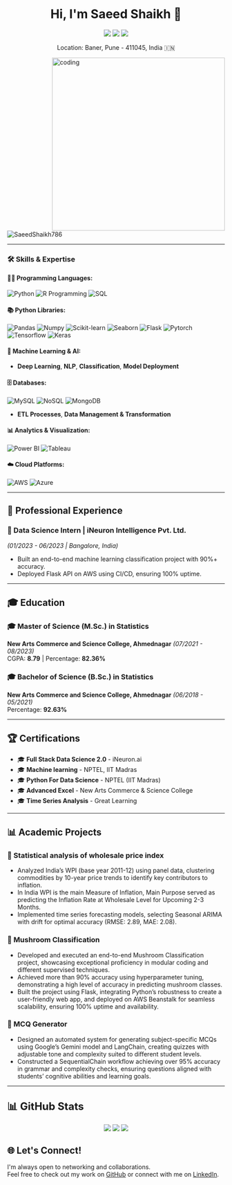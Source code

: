 <h1 align="center">Hi, I'm Saeed Shaikh 👋</h1>
<p align="center">
  <a href="mailto:saidshaikh.naar@gmail.com"><img src="https://img.shields.io/badge/Email-saidshaikh.nagar@gmail.com-red?style=flat-square&logo=gmail"></a>
  <a href="https://www.linkedin.com/in/saeed-shaikh-912a981bb/"><img src="https://img.shields.io/badge/Saeed%20Shaikh-blue?style=flat-square&logo=linkedin"></a>
  <a href="https://github.com/SaeedShaikh786"><img src="https://img.shields.io/badge/GitHub-SaeedShaikh786-black?style=flat-square&logo=github"></a>
</p>

<p align="center">Location: Baner, Pune - 411045, India 🇮🇳</p>

<img align="right" alt="coding" width="400" src="https://user-images.githubusercontent.com/55389276/140866485-8fb1c876-9a8f-4d6a-98dc-08c4981eaf70.gif">

<p align="left"> <img src="https://komarev.com/ghpvc/?username=SaeedShaikh786&label=Profile%20views&color=0e75b6&style=flat" alt="SaeedShaikh786" /> </p>

---

### 🛠️ Skills & Expertise

#### 👨‍💻 Programming Languages:
![Python](https://img.shields.io/badge/Python-3776AB?style=flat-square&logo=python&logoColor=white)
![R Programming](https://img.shields.io/badge/R-276DC3?style=flat-square&logo=r&logoColor=white)
![SQL](https://img.shields.io/badge/SQL-000?style=flat-square&logo=postgresql&logoColor=white)

#### 📚 Python Libraries:
![Pandas](https://img.shields.io/badge/Pandas-150458?style=flat-square&logo=pandas&logoColor=white)
![Numpy](https://img.shields.io/badge/Numpy-013243?style=flat-square&logo=numpy&logoColor=white)
![Scikit-learn](https://img.shields.io/badge/Scikit--learn-F7931E?style=flat-square&logo=scikit-learn&logoColor=white)
![Seaborn](https://img.shields.io/badge/Seaborn-3776AB?style=flat-square&logoColor=white)
![Flask](https://img.shields.io/badge/Flask-000000?style=flat-square&logo=flask&logoColor=white)
![Pytorch](https://img.shields.io/badge/PyTorch-EE4C2C?style=flat-square&logo=pytorch&logoColor=white)
![Tensorflow](https://img.shields.io/badge/TensorFlow-FF6F00?style=flat-square&logo=tensorflow&logoColor=white)
![Keras](https://img.shields.io/badge/Keras-D00000?style=flat-square&logo=keras&logoColor=white)

#### 🤖 Machine Learning & AI:
- **Deep Learning**, **NLP**, **Classification**, **Model Deployment**

#### 🗄️ Databases:
![MySQL](https://img.shields.io/badge/MySQL-4479A1?style=flat-square&logo=mysql&logoColor=white)
![NoSQL](https://img.shields.io/badge/NoSQL-4a5f9d?style=flat-square)
![MongoDB](https://img.shields.io/badge/MongoDB-4EA94B?style=flat-square&logo=mongodb&logoColor=white)
- **ETL Processes**, **Data Management & Transformation**

#### 📊 Analytics & Visualization:
![Power BI](https://img.shields.io/badge/Power_BI-F2C811?style=flat-square&logo=powerbi&logoColor=black)
![Tableau](https://img.shields.io/badge/Tableau-E97627?style=flat-square&logo=tableau&logoColor=white)

#### ☁️ Cloud Platforms:
![AWS](https://img.shields.io/badge/AWS-232F3E?style=flat-square&logo=amazon-aws&logoColor=white)
![Azure](https://img.shields.io/badge/Azure-0078D4?style=flat-square&logo=microsoft-azure&logoColor=white)

---

## 💼 Professional Experience

### 🔹 Data Science Intern | **iNeuron Intelligence Pvt. Ltd.**  
*(01/2023 - 06/2023 | Bangalore, India)*  
- Built an end-to-end machine learning classification project with 90%+ accuracy.
- Deployed Flask API on AWS using CI/CD, ensuring 100% uptime.

---

## 🎓 Education

### 🎓 Master of Science (M.Sc.) in Statistics  
**New Arts Commerce and Science College, Ahmednagar** *(07/2021 - 08/2023)*  
CGPA: **8.79** | Percentage: **82.36%**

### 🎓 Bachelor of Science (B.Sc.) in Statistics  
**New Arts Commerce and Science College, Ahmednagar** *(06/2018 - 05/2021)*  
Percentage: **92.63%**

---

## 🏆 Certifications

- 🎓 **Full Stack Data Science 2.0** - iNeuron.ai
- 🎓 **Machine learning** - NPTEL, IIT Madras
- 🎓 **Python For Data Science** - NPTEL (IIT Madras)
- 🎓 **Advanced Excel** - New Arts Commerce & Science College
- 🎓 **Time Series Analysis** - Great Learning

---

## 📊 Academic Projects

### 💼 Statistical analysis of wholesale price index
- Analyzed India’s WPI (base year 2011-12) using panel data, clustering commodities by 10-year price trends to identify
key contributors to inflation.
- In India WPI is the main Measure of Inflation, Main Purpose served as predicting the Inflation Rate at Wholesale Level
for Upcoming 2-3 Months.
- Implemented time series forecasting models, selecting Seasonal ARIMA with drift for optimal accuracy (RMSE: 2.89,
MAE: 2.08).


### 💼 Mushroom Classification
- Developed and executed an end-to-end Mushroom Classification project, showcasing exceptional proficiency in
modular coding and different supervised techniques.
- Achieved more than 90% accuracy using hyperparameter tuning, demonstrating a high level of accuracy in predicting
mushroom classes.
- Built the project using Flask, integrating Python’s robustness to create a user-friendly web app, and deployed on AWS
Beanstalk for seamless scalability, ensuring 100% uptime and availability.

### 💼 MCQ Generator
- Designed an automated system for generating subject-specific MCQs using Google’s Gemini model and LangChain,
creating quizzes with adjustable tone and complexity suited to different student levels.
- Constructed a SequentialChain workflow achieving over 95% accuracy in grammar and complexity checks, ensuring
questions aligned with students’ cognitive abilities and learning goals.
---
## <font size="5">📊 GitHub Stats</font>
<p align="center">
  <img src="https://github-readme-stats.vercel.app/api?username=SaeedShaikh786&show_icons=true&theme=radical">
  <img src="https://github-readme-streak-stats.herokuapp.com/?user=SaeedShaikh786&theme=radical">
  <img src="https://github-readme-stats.vercel.app/api/top-langs/?username=SaeedShaikh786&layout=compact&theme=radical">
</p>



## 🌐 Let's Connect!
I'm always open to networking and collaborations.  
Feel free to check out my work on [GitHub](https://github.com/SaeedShaikh786) or connect with me on [LinkedIn](https://www.linkedin.com/in/saeed-shaikh-912a981bb/).
